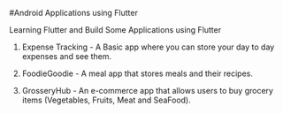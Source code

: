 #Android Applications using Flutter

Learning Flutter and Build Some Applications using Flutter

1. Expense Tracking - A Basic app where you can store your day to day expenses and see them.

2. FoodieGoodie - A meal app that stores meals and their recipes.

3. GrosseryHub - An e-commerce app that allows users to buy grocery items (Vegetables, Fruits, Meat and SeaFood).

